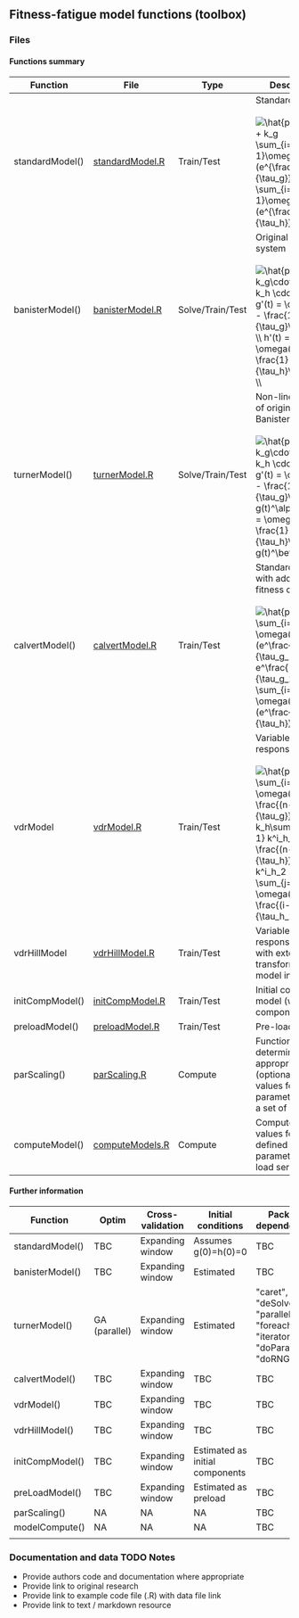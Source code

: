 ## Fitness-fatigue model functions (toolbox)

### Files

#### Functions summary

| Function        | File                | Type             | Description                                                                                                                                                                                                                                                                                                                                                                                                                                                                                                                                                                                       |
|-----------------|---------------------|------------------|---------------------------------------------------------------------------------------------------------------------------------------------------------------------------------------------------------------------------------------------------------------------------------------------------------------------------------------------------------------------------------------------------------------------------------------------------------------------------------------------------------------------------------------------------------------------------------------------------|
| standardModel() | [standardModel.R]() | Train/Test       | Standard model </br> </br> <img src="https://latex.codecogs.com/svg.latex?\hat{p}(t)&space;=&space;p^*&space;&plus;&space;k_g&space;\sum_{i=1}^{n-1}\omega(i)(e^{\frac{-(n-i)}{\tau_g}})-k_h&space;\sum_{i=1}^{n-1}\omega(i)(e^{\frac{-(n-i)}{\tau_h}})" title="\hat{p}(t) = p^* + k_g \sum_{i=1}^{n-1}\omega(i)(e^{\frac{-(n-i)}{\tau_g}})-k_h \sum_{i=1}^{n-1}\omega(i)(e^{\frac{-(n-i)}{\tau_h}})" />                                                                                                                                                                                          |
| banisterModel() | [banisterModel.R]() | Solve/Train/Test | Original model system </br> </br> <img src="https://latex.codecogs.com/svg.latex?\hat{p}&space;=&space;k_g\cdot&space;g(t)&space;-&space;k_h&space;\cdot&space;h(t))&space;\\&space;\\&space;g'(t)&space;=&space;\omega(t)&space;-&space;\frac{1}{\tau_g}\cdot&space;g(t)&space;\\&space;h'(t)&space;=&space;\omega(t)&space;-&space;\frac{1}{\tau_h}\cdot&space;g(t)&space;\\" title="\hat{p} = k_g\cdot g(t) - k_h \cdot h(t)) \\ \\ g'(t) = \omega(t) - \frac{1}{\tau_g}\cdot g(t) \\ h'(t) = \omega(t) - \frac{1}{\tau_h}\cdot g(t) \\" />                                                    |
| turnerModel()   | [turnerModel.R]()   | Solve/Train/Test | Non-linear variant of original Banister system </br> </br> <img src="https://latex.codecogs.com/svg.latex?\hat{p}&space;=&space;k_g\cdot&space;g(t)&space;-&space;k_h&space;\cdot&space;h(t))&space;\\&space;\\&space;g'(t)&space;=&space;\omega(t)&space;-&space;\frac{1}{\tau_g}\cdot&space;g(t)^\alpha&space;\\&space;h'(t)&space;=&space;\omega(t)&space;-&space;\frac{1}{\tau_h}\cdot&space;g(t)^\beta&space;\\" title="\hat{p} = k_g\cdot g(t) - k_h \cdot h(t)) \\ \\ g'(t) = \omega(t) - \frac{1}{\tau_g}\cdot g(t)^\alpha \\ h'(t) = \omega(t) - \frac{1}{\tau_h}\cdot g(t)^\beta \\" /> |
| calvertModel()  | [calvertModel.R]()  | Train/Test       | Standard model with additional fitness delay </br> </br> <img src="https://latex.codecogs.com/svg.latex?\hat{p}(t)&space;=&space;k_g&space;\sum_{i=1}^{n-1}&space;\omega(t)(e^\frac{-(n-i)}{\tau_g_1}-e^\frac{-(n-i)}{\tau_g_2})&space;-&space;k_h&space;\sum_{i=1}^{n-1}&space;\omega(t)(e^\frac{-(n-i)}{\tau_h})" title="\hat{p}(t) = k_g \sum_{i=1}^{n-1} \omega(t)(e^\frac{-(n-i)}{\tau_g_1}-e^\frac{-(n-i)}{\tau_g_2}) - k_h \sum_{i=1}^{n-1} \omega(t)(e^\frac{-(n-i)}{\tau_h})" />                                                                                                         |
| vdrModel        | [vdrModel.R]()      | Train/Test       | Variable dose-response model </br> </br> <img src="https://latex.codecogs.com/svg.latex?\hat{p}&space;&plus;&space;k_g&space;\sum_{i=1}^{n-1}&space;\omega(i)(e^{-\frac{(n-i)}{\tau_g}})-k_h\sum_{i=1}^{n-1}&space;k^i_h_2&space;(e^{-\frac{(n-i)}{\tau_h}})&space;\\&space;\\&space;k^i_h_2&space;=&space;\sum_{j=1}^{i}&space;\omega(j)(e^{-\frac{(i-j)}{\tau_h_2}})" title="\hat{p} + k_g \sum_{i=1}^{n-1} \omega(i)(e^{-\frac{(n-i)}{\tau_g}})-k_h\sum_{i=1}^{n-1} k^i_h_2 (e^{-\frac{(n-i)}{\tau_h}}) \\ \\ k^i_h_2 = \sum_{j=1}^{i} \omega(j)(e^{-\frac{(i-j)}{\tau_h_2}})" />              |
| vdrHillModel    | [vdrHillModel.R]()  | Train/Test       | Variable dose-response model with external Hill transform on model input                                                                                                                                                                                                                                                                                                                                                                                                                                                                                                                          |
| initCompModel() | [initCompModel.R]() | Train/Test       | Initial component model (with two components)                                                                                                                                                                                                                                                                                                                                                                                                                                                                                                                                                     |
| preloadModel()  | [preloadModel.R]()  | Train/Test       | Pre-load model                                                                                                                                                                                                                                                                                                                                                                                                                                                                                                                                                                                    |
| parScaling()    | [parScaling.R]()    | Compute          | Function to determine appropriate (optional) scaling values for the parameters given a set of data                                                                                                                                                                                                                                                                                                                                                                                                                                                                                                |
| computeModel()  | [computeModels.R]() | Compute          | Compute model values for a defined set of parameters and load series                                                                                                                                                                                                                                                                                                                                                                                                                                                                                                                              |

#### Further information

| Function        | Optim         | Cross-validation | Initial conditions              | Package dependencies                                                                | Documentation |
|-----------------|---------------|------------------|---------------------------------|-------------------------------------------------------------------------------------|---------------|
| standardModel() | TBC           | Expanding window | Assumes g(0)=h(0)=0             | TBC                                                                                 | TBC           |
| banisterModel() | TBC           | Expanding window | Estimated                       | TBC                                                                                 | TBC           |
| turnerModel()   | GA (parallel) | Expanding window | Estimated                       | "caret", "GA", "deSolve", "parallel", "foreach", "iterators", "doParallel", "doRNG" | TBC           |
| calvertModel()  | TBC           | Expanding window | TBC                             | TBC                                                                                 | TBC           |
| vdrModel()      | TBC           | Expanding window | TBC                             | TBC                                                                                 | TBC           |
| vdrHillModel()  | TBC           | Expanding window | TBC                             | TBC                                                                                 | TBC           |
| initCompModel() | TBC           | Expanding window | Estimated as initial components | TBC                                                                                 | TBC           |
| preLoadModel()  | TBC           | Expanding window | Estimated as preload            | TBC                                                                                 | TBC           |
| parScaling()    | NA            | NA               | NA                              | TBC                                                                                 | TBC           |
| modelCompute()  | NA            | NA               | NA                              | TBC                                                                                 | TBC           |
|                 |               |                  |                                 |                                                                                     |               |

### Documentation and data TODO Notes

- Provide authors code and documentation where appropriate
- Provide link to original research
- Provide link to example code file (.R) with data file link
- Provide link to text / markdown resource
